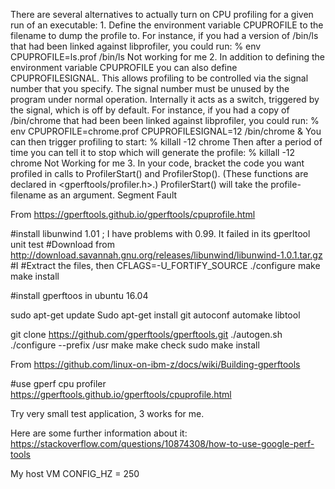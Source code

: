 There are several alternatives to actually turn on CPU profiling for a given run of an executable:
	1. Define the environment variable CPUPROFILE to the filename to dump the profile to. For instance, if you had a version of /bin/ls that had been linked against libprofiler, you could run:
% env CPUPROFILE=ls.prof /bin/ls
	 Not working for me
	2. In addition to defining the environment variable CPUPROFILE you can also define CPUPROFILESIGNAL. This allows profiling to be controlled via the signal number that you specify. The signal number must be unused by the program under normal operation. Internally it acts as a switch, triggered by the signal, which is off by default. For instance, if you had a copy of /bin/chrome that had been been linked against libprofiler, you could run:
% env CPUPROFILE=chrome.prof CPUPROFILESIGNAL=12 /bin/chrome &
You can then trigger profiling to start:
% killall -12 chrome
Then after a period of time you can tell it to stop which will generate the profile:
% killall -12 chrome
	Not Working for me
	3. In your code, bracket the code you want profiled in calls to ProfilerStart() and ProfilerStop(). (These functions are declared in <gperftools/profiler.h>.) ProfilerStart() will take the profile-filename as an argument.
	Segment Fault

From <https://gperftools.github.io/gperftools/cpuprofile.html> 


#install libunwind 1.01 ; I have problems with 0.99. It failed in its gperltool unit test
#Download from http://download.savannah.gnu.org/releases/libunwind/libunwind-1.0.1.tar.gz
#I
#Extract the files, then
CFLAGS=-U_FORTIFY_SOURCE ./configure
make
make install

#install gperftoos in ubuntu 16.04

sudo apt-get update
Sudo apt-get install git autoconf automake libtool

git clone https://github.com/gperftools/gperftools.git
 ./autogen.sh
 ./configure --prefix /usr
 make
 make check
 sudo make install

From <https://github.com/linux-on-ibm-z/docs/wiki/Building-gperftools> 

#use gperf cpu profiler
https://gperftools.github.io/gperftools/cpuprofile.html

Try very small test application, 3 works for me.

Here are some further information about it:
https://stackoverflow.com/questions/10874308/how-to-use-google-perf-tools

My host VM CONFIG_HZ = 250
